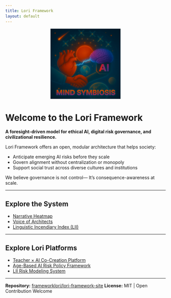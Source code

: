 ```yaml
---
title: Lori Framework
layout: default
---
```


<p align="center">
<img src="assets/images/logo.png" alt="Lori Framework Logo" width="220">
</p>

# Welcome to the Lori Framework

**A foresight-driven model for ethical AI, digital risk governance, and civilizational resilience.**

Lori Framework offers an open, modular architecture that helps society:

- Anticipate emerging AI risks before they scale
- Govern alignment without centralization or monopoly
- Support social trust across diverse cultures and institutions

We believe governance is not control—
It’s consequence-awareness at scale.

---

## Explore the System

- [Narrative Heatmap](./heatmap)
- [Voice of Architects](./voices-en)
- [Linguistic Incendiary Index (LII)](https://github.com/frameworklori/LII-Framework)

---

## Explore Lori Platforms

- [Teacher × AI Co-Creation Platform](https://frameworklori.github.io/Teacher-AI-CoPlatform/)
- [Age-Based AI Risk Policy Framework](https://frameworklori.github.io/age-policy-framework/)
- [LII Risk Modeling System](https://frameworklori.github.io/LII-Framework/)

---

**Repository:** [frameworklori/lori-framework-site](https://github.com/frameworklori/lori-framework-site)
**License:** MIT | Open Contribution Welcome

